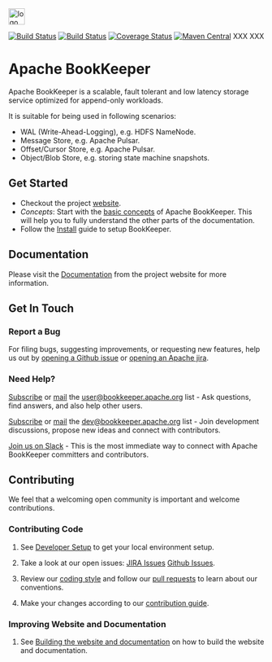 <img src="https://pbs.twimg.com/profile_images/545716709311520769/piLLa1iC_400x400.png" alt="logo" style="width: 32px;"/>

[![Build Status](https://travis-ci.org/apache/bookkeeper.svg?branch=master)](https://travis-ci.org/apache/bookkeeper)
[![Build Status](https://builds.apache.org/buildStatus/icon?job=bookkeeper-master)](https://builds.apache.org/job/bookkeeper-master/)
[![Coverage Status](https://coveralls.io/repos/github/apache/bookkeeper/badge.svg?branch=master)](https://coveralls.io/github/apache/bookkeeper?branch=master)
[![Maven Central](https://maven-badges.herokuapp.com/maven-central/org.apache.bookkeeper/bookkeeper/badge.svg)](https://maven-badges.herokuapp.com/maven-central/org.apache.bookkeeper/bookkeeper)
XXX
XXX

# Apache BookKeeper

Apache BookKeeper is a scalable, fault tolerant and low latency storage service optimized for append-only workloads.

It is suitable for being used in following scenarios:

- WAL (Write-Ahead-Logging), e.g. HDFS NameNode.
- Message Store, e.g. Apache Pulsar.
- Offset/Cursor Store, e.g. Apache Pulsar.
- Object/Blob Store, e.g. storing state machine snapshots.

## Get Started

* Checkout the project [website](https://bookkeeper.apache.org/).
* *Concepts*: Start with the [basic concepts](https://bookkeeper.apache.org/docs/latest/getting-started/concepts/) of Apache BookKeeper.
  This will help you to fully understand the other parts of the documentation.
* Follow the [Install](https://bookkeeper.apache.org/docs/latest/getting-started/installation/) guide to setup BookKeeper.

## Documentation

Please visit the [Documentation](https://bookkeeper.apache.org/docs/latest/overview/overview/) from the project website for more information.

## Get In Touch

### Report a Bug

For filing bugs, suggesting improvements, or requesting new features, help us out by [opening a Github issue](https://github.com/apache/bookkeeper/issues) or [opening an Apache jira](https://issues.apache.org/jira/browse/BOOKKEEPER).

### Need Help?

[Subscribe](mailto:user-subscribe@bookkeeper.apache.org) or [mail](mailto:user@bookkeeper.apache.org) the [user@bookkeeper.apache.org](mailto:user@bookkeeper.apache.org) list - Ask questions, find answers, and also help other users.

[Subscribe](mailto:dev-subscribe@bookkeeper.apache.org) or [mail](mailto:dev@bookkeeper.apache.org) the [dev@bookkeeper.apache.org](mailto:dev@bookkeeper.apache.org) list - Join development discussions, propose new ideas and connect with contributors.

[Join us on Slack](https://apachebookkeeper.herokuapp.com/) - This is the most immediate way to connect with Apache BookKeeper committers and contributors.

## Contributing

We feel that a welcoming open community is important and welcome contributions.

### Contributing Code

1. See [Developer Setup](https://cwiki.apache.org/confluence/display/BOOKKEEPER/Developer+Setup) to get your local environment setup.

2. Take a look at our open issues: [JIRA Issues](https://issues.apache.org/jira/browse/BOOKKEEPER) [Github Issues](https://github.com/apache/bookkeeper/issues).

3. Review our [coding style](https://cwiki.apache.org/confluence/display/BOOKKEEPER/Coding+Guide) and follow our [pull requests](https://github.com/apache/bookkeeper/pulls) to learn about our conventions.

4. Make your changes according to our [contribution guide](https://cwiki.apache.org/confluence/display/BOOKKEEPER/Contributing+to+BookKeeper).

### Improving Website and Documentation

1. See [Building the website and documentation](https://cwiki.apache.org/confluence/display/BOOKKEEPER/Building+the+website+and+documentation) on how to build the website and documentation.

